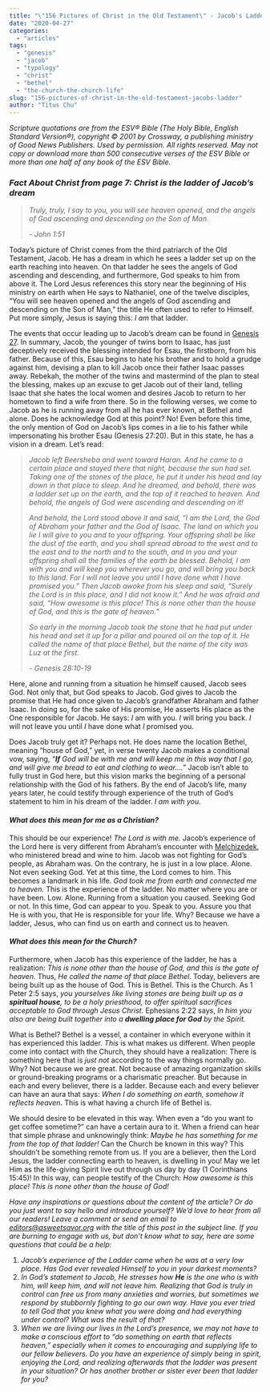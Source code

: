 ```yaml
---
title: "\"156 Pictures of Christ in the Old Testament\" - Jacob's Ladder"
date: "2020-04-27"
categories: 
  - "articles"
tags: 
  - "genesis"
  - "jacob"
  - "typology"
  - "christ"
  - "bethel"
  - "the-church-the-church-life"
slug: "156-pictures-of-christ-in-the-old-testament-jacobs-ladder"
author: "Titus Chu"
---
```


_Scripture quotations are from the ESV® Bible (The Holy Bible, English Standard Version®), copyright © 2001 by Crossway, a publishing ministry of Good News Publishers. Used by permission. All rights reserved. May not copy or download more than 500 consecutive verses of the ESV Bible or more than one half of any book of the ESV Bible._

### **_Fact About Christ_** _from page 7: Christ is the ladder of Jacob’s dream_

> _Truly, truly, I say to you, you will see heaven opened, and the angels of God ascending and descending on the Son of Man._
> 
> _\- John 1:51_

Today’s picture of Christ comes from the third patriarch of the Old Testament, Jacob. He has a dream in which he sees a ladder set up on the earth reaching into heaven. On that ladder he sees the angels of God ascending and descending, and furthermore, God speaks to him from above it. The Lord Jesus references this story near the beginning of His ministry on earth when He says to Nathaniel, one of the twelve disciples, “You will see heaven opened and the angels of God ascending and descending on the Son of Man,” the title He often used to refer to Himself. Put more simply, Jesus is saying this: _I am_ that ladder. 

The events that occur leading up to Jacob’s dream can be found in [Genesis 27](https://www.biblegateway.com/passage/?search=Genesis+27&version=ESV). In summary, Jacob, the younger of twins born to Isaac, has just deceptively received the blessing intended for Esau, the firstborn, from his father. Because of this, Esau begins to hate his brother and to hold a grudge against him, devising a plan to kill Jacob once their father Isaac passes away. Rebekah, the mother of the twins and mastermind of the plan to steal the blessing, makes up an excuse to get Jacob out of their land, telling Isaac that she hates the local women and desires Jacob to return to her hometown to find a wife from there. So in the following verses, we come to Jacob as he is running away from all he has ever known, at Bethel and alone. Does he acknowledge God at this point? No! Even before this time, the only mention of God on Jacob’s lips comes in a lie to his father while impersonating his brother Esau (Genesis 27:20). But in this state, he has a vision in a dream. Let’s read: 

> _Jacob left Beersheba and went toward Haran. And he came to a certain place and stayed there that night, because the sun had set. Taking one of the stones of the place, he put it under his head and lay down in that place to sleep. And he dreamed, and behold, there was a ladder set up on the earth, and the top of it reached to heaven. And behold, the angels of God were ascending and descending on it!_ 
> 
> _And behold, the Lord stood above it and said, “I am the Lord, the God of Abraham your father and the God of Isaac. The land on which you lie I will give to you and to your offspring. Your offspring shall be like the dust of the earth, and you shall spread abroad to the west and to the east and to the north and to the south, and in you and your offspring shall all the families of the earth be blessed. Behold, I am with you and will keep you wherever you go, and will bring you back to this land. For I will not leave you until I have done what I have promised you.” Then Jacob awoke from his sleep and said, “Surely the Lord is in this place, and I did not know it.” And he was afraid and said, “How awesome is this place! This is none other than the house of God, and this is the gate of heaven.”_
> 
> _So early in the morning Jacob took the stone that he had put under his head and set it up for a pillar and poured oil on the top of it. He called the name of that place Bethel, but the name of the city was Luz at the first._ 
> 
> _\- Genesis 28:10-19_

Here, alone and running from a situation he himself caused, Jacob sees God. Not only that, but God speaks to Jacob. God gives to Jacob the promise that He had once given to Jacob’s grandfather Abraham and father Isaac. In doing so, for the sake of His promise, He asserts His place as the One responsible for Jacob. He says: _I_ am with you. _I_ will bring you back. _I_ will not leave you until _I_ have done what _I_ promised you. 

Does Jacob truly get it? Perhaps not. He does name the location Bethel, meaning “house of God,” yet, in verse twenty Jacob makes a conditional vow, saying, _“_**_If_** _God will be with me and will keep me in this way that I go, and will give me bread to eat and clothing to wear….”_ Jacob isn’t able to fully trust in God here, but this vision marks the beginning of a personal relationship with the God of his fathers. By the end of Jacob’s life, many years later, he could testify through experience of the truth of God’s statement to him in his dream of the ladder. _I am with you._

#### **_What does this mean for me as a Christian?_** 

This should be our experience! _The Lord is with me._ Jacob’s experience of the Lord here is very different from Abraham’s encounter with [Melchizedek](https://www.asweetsavor.org/156-pictures-of-christ-in-the-old-testament-melchizedek/), who ministered bread and wine to him. Jacob was not fighting for God’s people, as Abraham was. On the contrary, he is just in a low place. Alone. Not even seeking God. Yet at this time, the Lord comes to him. This becomes a landmark in his life. _God took me from earth and connected me to heaven._ This is the experience of the ladder. No matter where you are or have been. Low. Alone. Running from a situation you caused. Seeking God or not. In this time, God can appear to you. Speak to you. Assure you that He is with you, that He is responsible for your life. Why? Because we have a ladder, Jesus, who can find us on earth and connect us to heaven. 

#### **_What does this mean for the Church?_**

Furthermore, when Jacob has this experience of the ladder, he has a realization: _This is none other than the house of God, and this is the gate of heaven._ Thus, _He called the name of that place Bethel_. Today, believers are being built up as the house of God. This is Bethel. This is the Church. As 1 Peter 2:5 says, _you yourselves like living stones are being built up as a_ **_spiritual house_**_, to be a holy priesthood, to offer spiritual sacrifices acceptable to God through Jesus Christ._ Ephesians 2:22 says, _In him you also are being built together into a_ **_dwelling place for God_** _by the Spirit._ 

What is Bethel? Bethel is a vessel, a container in which everyone within it has experienced this ladder. _This_ is what makes us different. When people come into contact with the Church, they should have a realization: There is something here that is _just not_ according to the way things normally go. Why? Not because we are great. Not because of amazing organization skills or ground-breaking programs or a charismatic preacher. But because in each and every believer, there is a ladder. Because each and every believer can have an aura that says: _When I do something on earth, somehow it reflects heaven_. This is what having a church life of Bethel is. 

We should desire to be elevated in this way. When even a “do you want to get coffee sometime?” can have a certain aura to it. When a friend can hear that simple phrase and unknowingly think: _Maybe he has something for me from the top of that ladder!_ Can the Church be known in this way? This shouldn’t be something remote from us. If you are a believer, then the Lord Jesus, the ladder connecting earth to heaven, is dwelling in you! May we let Him as the life-giving Spirit live out through us day by day (1 Corinthians 15:45)! In this way, can people testify of the Church: _How awesome is this place! This is none other than the house of God!_

_Have any inspirations or questions about the content of the article? Or do you just want to say hello and introduce yourself? We’d love to hear from all our readers! Leave a comment or send an email to editors@asweetsavor.org with the title of this post in the subject line. If you are burning to engage with us, but don’t know what to say, here are some questions that could be a help:_ 

1. _Jacob’s experience of the Ladder came when he was at a very low place. Has God ever revealed Himself to you in your darkest moments?_ 
2. _In God’s statement to Jacob, He stresses how_ **_He_** _is the one who is with him, will keep him, and will not leave him. Realizing that God is truly in control can free us from many anxieties and worries, but sometimes we respond by stubbornly fighting to go our own way. Have you ever tried to tell God that you knew what you were doing and had everything under control? What was the result of that?_
3. _When we are living our lives in the Lord’s presence, we may not have to make a conscious effort to “do something on earth that reflects heaven,” especially when it comes to encouraging and supplying life to our fellow believers. Do you have an experience of simply being in spirit, enjoying the Lord, and realizing afterwards that the ladder was present in your situation? Or has another brother or sister ever been that ladder for you?_
